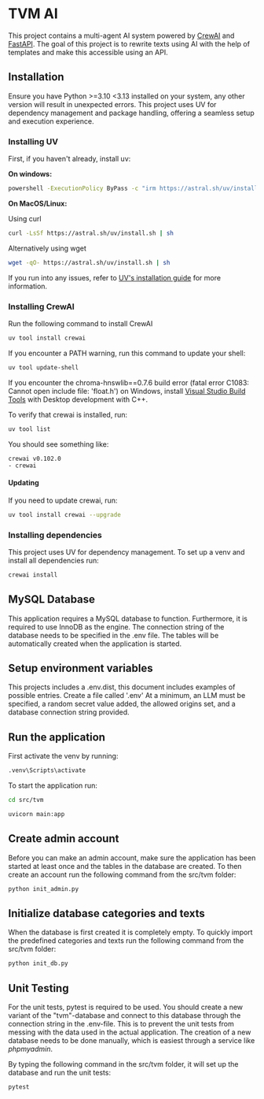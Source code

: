 
# TVM AI
This project contains a multi-agent AI system powered by [CrewAI](https://docs.crewai.com/introduction) and [FastAPI](https://fastapi.tiangolo.com/). The goal of this project is to rewrite texts using AI with the help of templates and make this accessible using an API.

## Installation
Ensure you have Python >=3.10 <3.13 installed on your system, any other version will result in unexpected errors. This project uses UV for dependency management and package handling, offering a seamless setup and execution experience.

### Installing UV
First, if you haven't already, install uv:

**On windows:**
```bash
powershell -ExecutionPolicy ByPass -c "irm https://astral.sh/uv/install.ps1 | iex
```

**On MacOS/Linux:**

Using curl
```bash
curl -LsSf https://astral.sh/uv/install.sh | sh
```
Alternatively using wget
```bash
wget -qO- https://astral.sh/uv/install.sh | sh
```

If you run into any issues, refer to [UV's installation guide](https://docs.astral.sh/uv/getting-started/installation/) for more information.

### Installing CrewAI
Run the following command to install CrewAI
```bash
uv tool install crewai
```

If you encounter a PATH warning, run this command to update your shell:
```bash
uv tool update-shell
```

If you encounter the chroma-hnswlib==0.7.6 build error (fatal error C1083: Cannot open include file: 'float.h') on Windows, install [Visual Studio Build Tools](https://visualstudio.microsoft.com/downloads/) with Desktop development with C++.

To verify that crewai is installed, run:
```bash
uv tool list
```

You should see something like:
```
crewai v0.102.0
- crewai
```

#### Updating
If you need to update crewai, run:
```bash
uv tool install crewai --upgrade
```

### Installing dependencies
This project uses UV for dependency management. To set up a venv and install all dependencies run:
```bash
crewai install
```

## MySQL Database
This application requires a MySQL database to function. Furthermore, it is required to use InnoDB as the engine. The connection string of the database needs to be specified in the .env file. The tables will be automatically created when the application is started.

## Setup environment variables
This projects includes a .env.dist, this document includes examples of possible entries. Create a file called '.env' At a minimum, an LLM must be specified, a random secret value added, the allowed origins set, and a database connection string provided.

## Run the application
First activate the venv by running:
```bash
.venv\Scripts\activate
```

To start the application run:
```bash
cd src/tvm
```
```bash
uvicorn main:app
```

## Create admin account
Before you can make an admin account, make sure the application has been started at least once and the tables in the database are created. To then create an account run the following command from the src/tvm folder:
```bash
python init_admin.py
```

## Initialize database categories and texts
When the database is first created it is completely empty. To quickly import the predefined categories and texts run the following command from the src/tvm folder:
```bash
python init_db.py
```

## Unit Testing
For the unit tests, pytest is required to be used.
You should create a new variant of the "tvm"-database and connect to this database through the connection string in the .env-file. This is to prevent the unit tests from messing with the data used in the actual application.
The creation of a new database needs to be done manually, which is easiest through a service like *phpmyadmin*.

By typing the following command in the src/tvm folder, it will set up the database and run the unit tests:
```bash
pytest
```